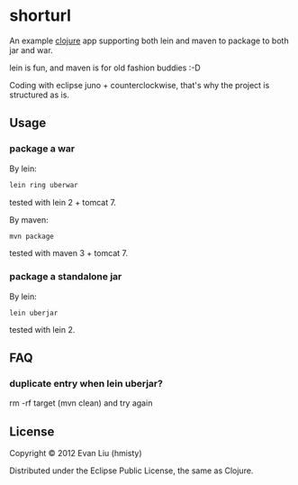# shorturl

An example [clojure][1] app supporting both lein and maven to package to both jar and war. 

lein is fun, and maven is for old fashion buddies :-D

Coding with eclipse juno + counterclockwise, that's why the project is structured as is.

[1]: http://clojure.org

## Usage

### package a war

By lein:

```bash
lein ring uberwar
```

tested with lein 2 + tomcat 7.

By maven:
```bash
mvn package
```

tested with maven 3 + tomcat 7.

### package a standalone jar

By lein:

	lein uberjar

tested with lein 2.

## FAQ

### duplicate entry when lein uberjar?

rm -rf target (mvn clean) and try again

## License

Copyright © 2012 Evan Liu (hmisty)

Distributed under the Eclipse Public License, the same as Clojure.
